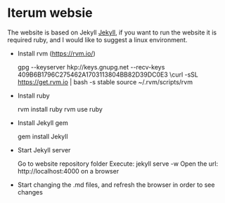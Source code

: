 # Iterum websie

The website is based on Jekyll [Jekyll](http://jekyllrb.com/docs/quickstart/), if you want to run the website it is required ruby, and I would like to suggest a linux environment.

* Install rvm (https://rvm.io/)

  gpg --keyserver hkp://keys.gnupg.net --recv-keys 409B6B1796C275462A1703113804BB82D39DC0E3
  \curl -sSL https://get.rvm.io | bash -s stable
  source ~/.rvm/scripts/rvm
* Install ruby

  rvm install ruby
  rvm use ruby

* Install Jekyll gem

  gem install Jekyll

* Start Jekyll server

  Go to website repository folder
  Execute: jekyll serve -w
  Open the url: http://localhost:4000 on a browser

* Start changing the .md files, and refresh the browser in order to see changes
